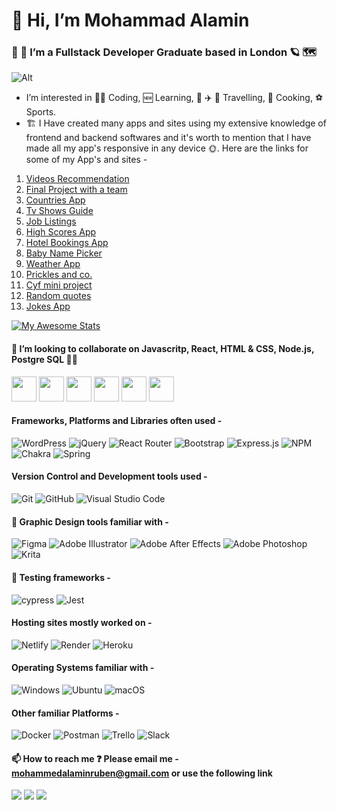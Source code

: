 # 👋 Hi, I’m Mohammad Alamin 
### 🌱 🌱  I’m a Fullstack Developer Graduate based in London 🪐 🗺️ 
![Alt](https://cdn.phenompeople.com/CareerConnectResources/prod/HONEUS/images/1920-568-coding-blog-1616781712070.png)
- I’m interested in 👨‍💻 Coding, 🆕 Learning, 🚌 ✈️ 🌆 Travelling, 🍲 Cooking, ⚽ Sports.
- 🏗️ I Have created many apps and sites using my extensive knowledge of frontend and backend softwares and it's worth to mention that I have made all my app's responsive in any device 🌞. Here are the links for some of my App's and sites - 
1. [Videos Recommendation](https://cyf-alamin-eng-full-stack-project-assesment.netlify.app/)
2. [Final Project with a team](https://in-a-class-of-our-own.onrender.com/)
3. [Countries App](https://cyf-alamin-eng-country-react.netlify.app/)
4. [Tv Shows Guide](https://cyf-alamin-eng-tv-shows.netlify.app/)
5. [Job Listings](https://alamin-eng-job-listings-react.netlify.app/)
6. [High Scores App](https://cyf-alamin-eng-highscore-react.netlify.app/)
7. [Hotel Bookings App](https://cyf-alamin-eng-react-hotel-app.netlify.app/)
8. [Baby Name Picker](https://cyf-alamin-eng-baby-names.netlify.app/)
9. [Weather App](https://cyf-alamin-eng-weather-app.netlify.app/)
10. [Prickles and co.](https://cyf-alamin-eng-responsive-grid-multiple-webpage-prickleandco.netlify.app/)
11. [Cyf mini project](https://alamin-eng-cyf-mini-project-react.netlify.app/)
12. [Random quotes](https://mohammads-random-quotes-react-app.netlify.app/)
13. [Jokes App](https://jokes-react-app-mohammad.netlify.app/)

[![My Awesome Stats](https://awesome-github-stats.azurewebsites.net/user-stats/alamin-eng?cardType=level-alternate&theme=vue)](https://git.io/awesome-stats-card)

#### 💞️ I’m looking to collaborate on Javascritp, React, HTML & CSS, Node.js, Postgre SQL 🌴🌳

<img src ="https://img.shields.io/badge/javascript-%23323330.svg?style=for-the-badge&logo=javascript&logoColor=%23F7DF1E" height="40"> <img src ="https://img.shields.io/badge/react-%2320232a.svg?style=for-the-badge&logo=react&logoColor=%2361DAFB2" height="40"> <img src ="https://img.shields.io/badge/node.js-6DA55F?style=for-the-badge&logo=node.js&logoColor=white" height="40"> <img src ="https://img.shields.io/badge/css3-%231572B6.svg?style=for-the-badge&logo=css3&logoColor=white" height="40"> <img src ="https://img.shields.io/badge/html5-%23E34F26.svg?style=for-the-badge&logo=html5&logoColor=white" height="40"> <img src ="https://img.shields.io/badge/postgres-%23316192.svg?style=for-the-badge&logo=postgresql&logoColor=white" height="40">

#### Frameworks, Platforms and Libraries often used - 

![WordPress](https://img.shields.io/badge/WordPress-%23117AC9.svg?style=for-the-badge&logo=WordPress&logoColor=white)
![jQuery](https://img.shields.io/badge/jquery-%230769AD.svg?style=for-the-badge&logo=jquery&logoColor=white)
![React Router](https://img.shields.io/badge/React_Router-CA4245?style=for-the-badge&logo=react-router&logoColor=white)
![Bootstrap](https://img.shields.io/badge/bootstrap-%23563D7C.svg?style=for-the-badge&logo=bootstrap&logoColor=white)
![Express.js](https://img.shields.io/badge/express.js-%23404d59.svg?style=for-the-badge&logo=express&logoColor=%2361DAFB)
![NPM](https://img.shields.io/badge/NPM-%23000000.svg?style=for-the-badge&logo=npm&logoColor=white)
![Chakra](https://img.shields.io/badge/chakra-%234ED1C5.svg?style=for-the-badge&logo=chakraui&logoColor=white)
![Spring](https://img.shields.io/badge/spring-%236DB33F.svg?style=for-the-badge&logo=spring&logoColor=white)

#### Version Control and Development tools used - 

![Git](https://img.shields.io/badge/git-%23F05033.svg?style=for-the-badge&logo=git&logoColor=white)
![GitHub](https://img.shields.io/badge/github-%23121011.svg?style=for-the-badge&logo=github&logoColor=white)
![Visual Studio Code](https://img.shields.io/badge/Visual%20Studio%20Code-0078d7.svg?style=for-the-badge&logo=visual-studio-code&logoColor=white)

#### 🎨 Graphic Design tools familiar with -

![Figma](https://img.shields.io/badge/figma-%23F24E1E.svg?style=for-the-badge&logo=figma&logoColor=white)
![Adobe Illustrator](https://img.shields.io/badge/adobe%20illustrator-%23FF9A00.svg?style=for-the-badge&logo=adobe%20illustrator&logoColor=white)
![Adobe After Effects](https://img.shields.io/badge/Adobe%20After%20Effects-9999FF.svg?style=for-the-badge&logo=Adobe%20After%20Effects&logoColor=white)
![Adobe Photoshop](https://img.shields.io/badge/adobe%20photoshop-%2331A8FF.svg?style=for-the-badge&logo=adobe%20photoshop&logoColor=white)
![Krita](https://img.shields.io/badge/Krita-203759?style=for-the-badge&logo=krita&logoColor=EEF37B)

#### 🧪 Testing frameworks - 
![cypress](https://img.shields.io/badge/-cypress-%23E5E5E5?style=for-the-badge&logo=cypress&logoColor=058a5e)
![Jest](https://img.shields.io/badge/-jest-%23C21325?style=for-the-badge&logo=jest&logoColor=white)

#### Hosting sites mostly worked on - 

![Netlify](https://img.shields.io/badge/netlify-%23000000.svg?style=for-the-badge&logo=netlify&logoColor=#00C7B7)
![Render](https://img.shields.io/badge/Render-%46E3B7.svg?style=for-the-badge&logo=render&logoColor=white)
![Heroku](https://img.shields.io/badge/heroku-%23430098.svg?style=for-the-badge&logo=heroku&logoColor=white)

#### Operating Systems familiar with - 

![Windows](https://img.shields.io/badge/Windows-0078D6?style=for-the-badge&logo=windows&logoColor=white)
![Ubuntu](https://img.shields.io/badge/Ubuntu-E95420?style=for-the-badge&logo=ubuntu&logoColor=white)
![macOS](https://img.shields.io/badge/mac%20os-000000?style=for-the-badge&logo=macos&logoColor=F0F0F0)

#### Other familiar Platforms - 

![Docker](https://img.shields.io/badge/docker-%230db7ed.svg?style=for-the-badge&logo=docker&logoColor=white)
![Postman](https://img.shields.io/badge/Postman-FF6C37?style=for-the-badge&logo=postman&logoColor=white)
![Trello](https://img.shields.io/badge/Trello-%23026AA7.svg?style=for-the-badge&logo=Trello&logoColor=white)
![Slack](https://img.shields.io/badge/Slack-4A154B?style=for-the-badge&logo=slack&logoColor=white)

#### 📫 How to reach me ❓ Please email me -  mohammedalaminruben@gmail.com or use the following link

[<img src="https://img.shields.io/badge/LinkedIn-0077B5?style=for-the-badge&logo=linkedin&logoColor=white">](https://www.linkedin.com/in/mohammad-alamin-846376220/)
[<img src="https://img.shields.io/badge/Instagram-E4405F?style=for-the-badge&logo=instagram&logoColor=white">](https://www.linkedin.com/in/mohammad-alamin-846376220/)
[<img src="https://img.shields.io/badge/Gmail-D14836?style=for-the-badge&logo=gmail&logoColor=white">](mohammedalaminruben@gmail.com)

<!-- <img src="https://seeklogo.com/images/L/linkedin-icon-logo-05B2880899-seeklogo.com.png" width="50" height="50" display="inline-block">
<img src="https://seeklogo.com/images/I/instagram-new-2016-logo-D9D42A0AD4-seeklogo.com.png" width="50" height="50">
<img src="https://seeklogo.com/images/L/linkedin-icon-logo-05B2880899-seeklogo.com.png" width="50" height="50"> -->



<!---
Alamin-eng/Alamin-eng is a ✨ special ✨ repository because its `README.md` (this file) appears on your GitHub profile.
You can click the Preview link to take a look at your changes.
--->
